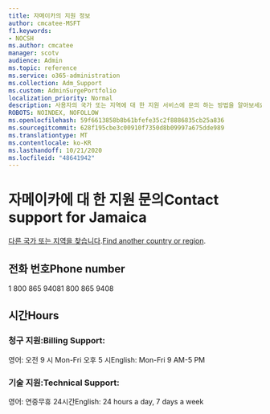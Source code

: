 ```yaml
---
title: 자메이카의 지원 정보
author: cmcatee-MSFT
f1.keywords:
- NOCSH
ms.author: cmcatee
manager: scotv
audience: Admin
ms.topic: reference
ms.service: o365-administration
ms.collection: Adm_Support
ms.custom: AdminSurgePortfolio
localization_priority: Normal
description: 사용자의 국가 또는 지역에 대 한 지원 서비스에 문의 하는 방법을 알아보세요.
ROBOTS: NOINDEX, NOFOLLOW
ms.openlocfilehash: 59f6613858b8b61bfefe35c2f8886835cb25a836
ms.sourcegitcommit: 628f195cbe3c00910f7350d8b09997a675dde989
ms.translationtype: MT
ms.contentlocale: ko-KR
ms.lasthandoff: 10/21/2020
ms.locfileid: "48641942"
---
```

# <a name="contact-support-for-jamaica"></a><span data-ttu-id="39495-103">자메이카에 대 한 지원 문의</span><span class="sxs-lookup"><span data-stu-id="39495-103">Contact support for Jamaica</span></span>

<span data-ttu-id="39495-104">[다른 국가 또는 지역을 찾습니다](../contact-support-for-business-products.md).</span><span class="sxs-lookup"><span data-stu-id="39495-104">[Find another country or region](../contact-support-for-business-products.md).</span></span>

## <a name="phone-number"></a><span data-ttu-id="39495-105">전화 번호</span><span class="sxs-lookup"><span data-stu-id="39495-105">Phone number</span></span>
<span data-ttu-id="39495-106">1 800 865 9408</span><span class="sxs-lookup"><span data-stu-id="39495-106">1 800 865 9408</span></span>

## <a name="hours"></a><span data-ttu-id="39495-107">시간</span><span class="sxs-lookup"><span data-stu-id="39495-107">Hours</span></span>
### <a name="billing-support"></a><span data-ttu-id="39495-108">청구 지원:</span><span class="sxs-lookup"><span data-stu-id="39495-108">Billing Support:</span></span>

<span data-ttu-id="39495-109">영어: 오전 9 시 Mon-Fri 오후 5 시</span><span class="sxs-lookup"><span data-stu-id="39495-109">English: Mon-Fri 9 AM-5 PM</span></span>

### <a name="technical-support"></a><span data-ttu-id="39495-110">기술 지원:</span><span class="sxs-lookup"><span data-stu-id="39495-110">Technical Support:</span></span>

<span data-ttu-id="39495-111">영어: 연중무휴 24시간</span><span class="sxs-lookup"><span data-stu-id="39495-111">English: 24 hours a day, 7 days a week</span></span>

